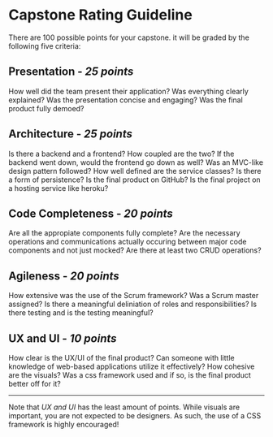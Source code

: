 # Capstone Rating Guideline

There are 100 possible points for your capstone. it will be graded by the following five criteria:

## Presentation - *25 points*

How well did the team present their application? Was everything clearly explained? Was the presentation concise and engaging? Was the final product fully demoed?

## Architecture - *25 points*

Is there a backend and a frontend? How coupled are the two? If the backend went down, would the frontend go down as well? Was an MVC-like design pattern followed? How well defined are the service classes? Is there a form of persistence? Is the final product on GitHub? Is the final project on a hosting service like heroku?

## Code Completeness - *20 points*

Are all the appropiate components fully complete? Are the necessary operations and communications actually occuring between major code components and not just mocked? Are there at least two CRUD operations? 

## Agileness - *20 points*

How extensive was the use of the Scrum framework? Was a Scrum master assigned? Is there a meaningful deliniation of roles and responsibilities? Is there testing and is the testing meaningful?

## UX and UI - *10 points*

How clear is the UX/UI of the final product? Can someone with little knowledge of web-based applications utilize it effectively? How cohesive are the visuals? Was a css framework used and if so, is the final product better off for it?

---

Note that *UX and UI* has the least amount of points. While visuals are important, you are not expected to be designers. As such, the use of a CSS framework is highly encouraged!
